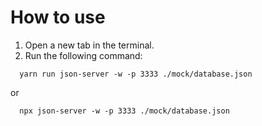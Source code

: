 # How to use

1. Open a new tab in the terminal.
2. Run the following command:

```
  yarn run json-server -w -p 3333 ./mock/database.json

```

or

```
  npx json-server -w -p 3333 ./mock/database.json

```
